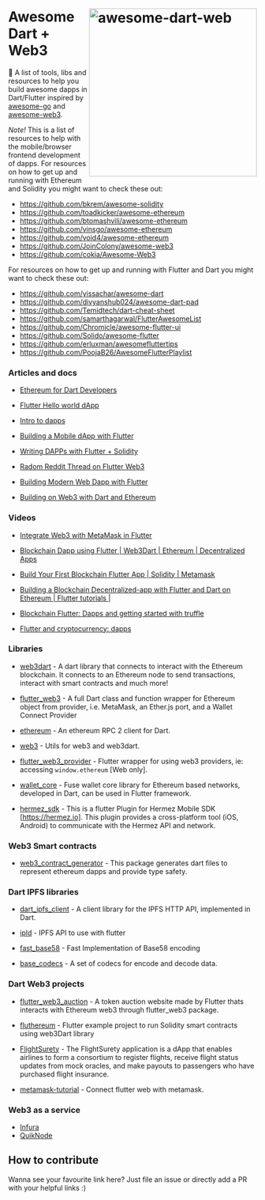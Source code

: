 # <a href="https://github.com/zfinix/awesome-dart-web3"><img align="right" src="https://github.com/zfinix/awesome-dart-web3/raw/main/assets/new-logo.png" alt="awesome-dart-web" title="awesome-dart-web" width="340" /></a> Awesome Dart + Web3

🚀 A list of tools, libs and resources to help you build awesome dapps in Dart/Flutter inspired by [awesome-go](https://github.com/avelino/awesome-go) and [awesome-web3](https://github.com/JoinColony/awesome-web3).

*Note!*  This is a list of resources to help with the mobile/browser frontend development of dapps. For resources on how to get up and running with Ethereum and Solidity you might want to check these out:

  * https://github.com/bkrem/awesome-solidity
  * https://github.com/toadkicker/awesome-ethereum
  * https://github.com/btomashvili/awesome-ethereum
  * https://github.com/vinsgo/awesome-ethereum
  * https://github.com/void4/awesome-ethereum
  * https://github.com/JoinColony/awesome-web3
  * https://github.com/cokia/Awesome-Web3


  For resources on how to get up and running with Flutter and Dart you might want to check these out:

  * https://github.com/yissachar/awesome-dart
  * https://github.com/divyanshub024/awesome-dart-pad
  * https://github.com/Temidtech/dart-cheat-sheet
  * https://github.com/samarthagarwal/FlutterAwesomeList
  * https://github.com/Chromicle/awesome-flutter-ui
  * https://github.com/Solido/awesome-flutter
  * https://github.com/erluxman/awesomefluttertips
  * https://github.com/PoojaB26/AwesomeFlutterPlaylist


### Articles and docs
  * [Ethereum for Dart Developers](https://ethereum.org/en/developers/docs/programming-languages/dart/)

  * [Flutter Hello world dApp](https://www.geeksforgeeks.org/flutter-and-blockchain-hello-world-dapp/)

  * [Intro to dapps](https://ethereum.org/en/developers/docs/dapps/)

  * [Building a Mobile dApp with Flutter](https://medium.com/dash-community/building-a-mobile-dapp-with-flutter-be945c80315a)
  
  * [Writing DAPPs with Flutter + Solidity](https://itnext.io/writing-dapps-with-flutter-solidity-27d0621fd01)

  * [Radom Reddit Thread on Flutter Web3](https://www.reddit.com/r/FlutterDev/comments/meg5ih/flutter_dapp_in_flutter_web/)
  
  * [Building Modern Web Dapp with Flutter](https://medium.com/coinmonks/building-modern-web-dapp-with-flutter-91656c71d8b)

  * [Building on Web3 with Dart and Ethereum](https://morioh.com/p/046825c8fe56)

### Videos
  * [Integrate Web3 with MetaMask in Flutter](https://youtu.be/8qzVDje3IWk)

  * [Blockchain Dapp using Flutter | Web3Dart | Ethereum | Decentralized Apps](https://www.youtube.com/watch?v=7qMAmI_Lzv4)

  * [Build Your First Blockchain Flutter App | Solidity | Metamask](https://www.youtube.com/watch?v=3Eeh3pJ6PeA)

  * [Building a Blockchain Decentralized-app with Flutter and Dart on Ethereum | Flutter tutorials |](https://www.youtube.com/watch?v=jaMFEOCq_1s)

  * [Blockchain Flutter: Dapps and getting started with truffle](https://www.youtube.com/watch?v=CQaDywtGSl8)

  * [Flutter and cryptocurrency: dapps](https://www.youtube.com/watch?v=xyCI9M7vb7I&list=PL1QnTECoOr_Wk0DUygEtShSWDVyD2EAZ-)

### Libraries
  * [web3dart](https://pub.dev/packages/web3dart) - A dart library that connects to interact with the Ethereum blockchain. It connects to an Ethereum node to send transactions, interact with smart contracts and much more!

  * [flutter_web3](https://pub.dev/packages/flutter_web3) - A full Dart class and function wrapper for Ethereum object from provider, i.e. MetaMask, an Ether.js port, and a Wallet Connect Provider 

  * [ethereum](https://pub.dev/packages/ethereum/) - An ethereum RPC 2 client for Dart.

  * [web3](https://pub.dev/packages/web3) -  Utils for web3 and web3dart.

  * [flutter_web3_provider](https://pub.dev/packages/flutter_web3_provider) - Flutter wrapper for using web3 providers, ie: accessing `window.ethereum` [Web only].

  * [wallet_core](https://pub.dev/packages/wallet_core) - Fuse wallet core library for Ethereum based networks, developed in Dart, can be used in Flutter framework.

  * [hermez_sdk](https://pub.dev/packages/hermez_sdk) - This is a flutter Plugin for Hermez Mobile SDK [https://hermez.io]. This plugin provides a cross-platform tool (iOS, Android) to communicate with the Hermez API and network.

### Web3 Smart contracts
  * [web3_contract_generator](https://pub.dev/packages/web3_contract_generator) - This package generates dart files to represent ethereum dapps and provide type safety.

### Dart IPFS libraries
  * [dart_ipfs_client](https://pub.dev/packages/dart_ipfs_client) - A client library for the IPFS HTTP API, implemented in Dart.

  * [ipld](https://pub.dev/packages/ipld) - IPFS API to use with flutter

  * [fast_base58](https://pub.dev/packages/fast_base58) - Fast Implementation of Base58 encoding 

  * [base_codecs](https://pub.dev/packages/base_codecs) - A set of codecs for encode and decode data.


### Dart Web3 projects
  * [flutter_web3_auction](https://github.com/y-pakorn/flutter_web3_auction) - A token auction website made by Flutter thats interacts with Ethereum web3 through flutter_web3 package.

  
  * [fluthereum](https://github.com/MCarlomagno/fluthereum) - Flutter example project to run Solidity smart contracts using web3Dart library

  
  * [FlightSurety](https://github.com/galen211/udacity-blockchain-developer/tree/master/project4) - The FlightSurety application is a dApp that enables airlines to form a consortium to register flights, receive flight status updates from mock oracles, and make payouts to passengers who have purchased flight insurance.
  
  * [metamask-tutorial](https://github.com/GhostWalker562/no-longer-beginner-tutorials/tree/master/metamask) - Connect flutter web with metamask.


### Web3 as a service
  * [Infura](https://infura.io)
  * [QuikNode](https://quiknode.io)

## How to contribute
Wanna see your favourite link here? Just file an issue or directly add a PR with your helpful links :)
